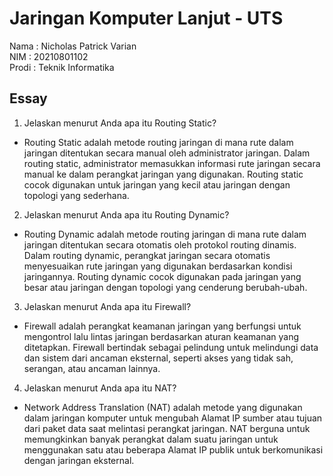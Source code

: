 # Jaringan Komputer Lanjut - UTS

Nama  : Nicholas Patrick Varian <br>
NIM   : 20210801102 <br>
Prodi : Teknik Informatika

## Essay
1. Jelaskan menurut Anda apa itu Routing Static? <br>
- Routing Static adalah metode routing jaringan di mana rute dalam jaringan ditentukan secara manual oleh administrator jaringan. Dalam routing static, administrator memasukkan informasi rute jaringan secara manual ke dalam perangkat jaringan yang digunakan. Routing static cocok digunakan untuk jaringan yang kecil atau jaringan dengan topologi yang sederhana. <br>
2. Jelaskan menurut Anda apa itu Routing Dynamic? <br>
- Routing Dynamic adalah metode routing jaringan di mana rute dalam jaringan ditentukan secara otomatis oleh protokol routing dinamis. Dalam routing dynamic, perangkat jaringan secara otomatis menyesuaikan rute jaringan yang digunakan berdasarkan kondisi jaringannya. Routing dynamic cocok digunakan pada jaringan yang besar atau jaringan dengan topologi yang cenderung berubah-ubah. <br>
3. Jelaskan menurut Anda apa itu Firewall? <br>
- Firewall adalah perangkat keamanan jaringan yang berfungsi untuk mengontrol lalu lintas jaringan berdasarkan aturan keamanan yang ditetapkan. Firewall bertindak sebagai pelindung untuk melindungi data dan sistem dari ancaman eksternal, seperti akses yang tidak sah, serangan, atau ancaman lainnya. <br>
4. Jelaskan menurut Anda apa itu NAT? <br>
- Network Address Translation (NAT) adalah metode yang digunakan dalam jaringan komputer untuk mengubah Alamat IP sumber atau tujuan dari paket data saat melintasi perangkat jaringan. NAT berguna untuk memungkinkan banyak perangkat dalam suatu jaringan untuk menggunakan satu atau beberapa Alamat IP publik untuk berkomunikasi dengan jaringan eksternal.
